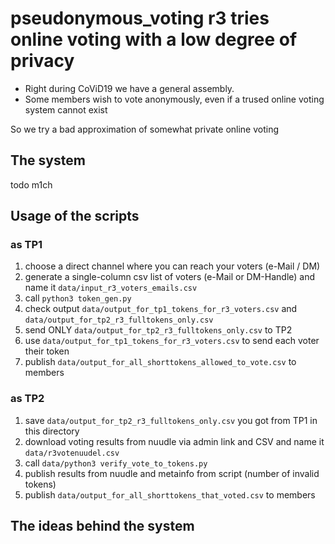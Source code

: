 # pseudonymous_voting r3 tries online voting with a low degree of privacy

- Right during CoViD19 we have a general assembly.
- Some members wish to vote anonymously, even if a trused online voting system cannot exist

So we try a bad approximation of somewhat private online voting

## The system

todo m1ch

## Usage of the scripts

### as TP1

1. choose a direct channel where you can reach your voters (e-Mail / DM)
2. generate a single-column csv list of voters (e-Mail or DM-Handle) and name it ```data/input_r3_voters_emails.csv```
3. call ```python3 token_gen.py```
4. check output ```data/output_for_tp1_tokens_for_r3_voters.csv``` and ```data/output_for_tp2_r3_fulltokens_only.csv```
5. send ONLY ```data/output_for_tp2_r3_fulltokens_only.csv``` to TP2
6. use ```data/output_for_tp1_tokens_for_r3_voters.csv``` to send each voter their token
7. publish ```data/output_for_all_shorttokens_allowed_to_vote.csv``` to members

### as TP2

1. save ```data/output_for_tp2_r3_fulltokens_only.csv``` you got from TP1 in this directory
2. download voting results from nuudle via admin link and CSV and name it ```data/r3votenuudel.csv```
3. call ```data/python3 verify_vote_to_tokens.py```
4. publish results from nuudle and metainfo from script (number of invalid tokens)
5. publish ```data/output_for_all_shorttokens_that_voted.csv``` to members


## The ideas behind the system
